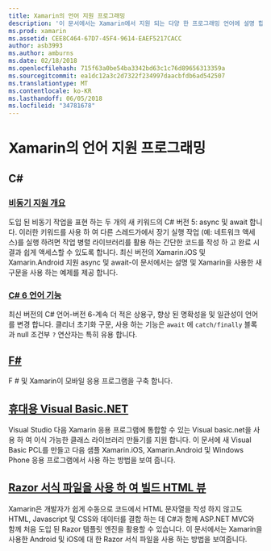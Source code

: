 ```yaml
---
title: Xamarin의 언어 지원 프로그래밍
description: '이 문서에서는 Xamarin에서 지원 되는 다양 한 프로그래밍 언어에 설명 합니다. C#, F #, Visual Basic.NET 휴대용 및 Razor 템플릿 설명합니다.'
ms.prod: xamarin
ms.assetid: CEE8C464-67D7-45F4-9614-EAEF5217CACC
author: asb3993
ms.author: amburns
ms.date: 02/18/2018
ms.openlocfilehash: 715f63a0be54ba3342bd63c1c76d89656313359a
ms.sourcegitcommit: ea1dc12a3c2d7322f234997daacbfdb6ad542507
ms.translationtype: MT
ms.contentlocale: ko-KR
ms.lasthandoff: 06/05/2018
ms.locfileid: "34781678"
---
```

# <a name="programming-language-support-in-xamarin"></a>Xamarin의 언어 지원 프로그래밍

## <a name="c"></a>C# 

###  <a name="async-support-overviewcross-platformplatformasyncmd"></a>[비동기 지원 개요](~/cross-platform/platform/async.md)

도입 된 비동기 작업을 표현 하는 두 개의 새 키워드의 C# 버전 5: async 및 await 합니다. 이러한 키워드를 사용 하 여 다른 스레드가에서 장기 실행 작업 (예: 네트워크 액세스)를 실행 하려면 작업 병렬 라이브러리를 활용 하는 간단한 코드를 작성 하 고 완료 시 결과 쉽게 액세스할 수 있도록 합니다. 최신 버전의 Xamarin.iOS 및 Xamarin.Android 지원 async 및 await-이 문서에서는 설명 및 Xamarin을 사용한 새 구문을 사용 하는 예제를 제공 합니다.

### <a name="c-6-language-featurescross-platformplatformcsharp-sixmd"></a>[C# 6 언어 기능](~/cross-platform/platform/csharp-six.md)

최신 버전의 C# 언어-버전 6-계속 더 적은 상용구, 향상 된 명확성을 및 일관성이 언어를 변경 합니다. 클리너 초기화 구문, 사용 하는 기능은 `await` 에 `catch/finally` 블록과 null 조건부 `?` 연산자는 특히 유용 합니다.

## <a name="ffsharpindexmd"></a>[F#](fsharp/index.md)

F # 및 Xamarin이 모바일 응용 프로그램을 구축 합니다.

##  <a name="portable-visual-basicnetcross-platformplatformvisual-basicindexmd"></a>[휴대용 Visual Basic.NET](~/cross-platform/platform/visual-basic/index.md)

Visual Studio 다음 Xamarin 응용 프로그램에 통합할 수 있는 Visual basic.net을 사용 하 여 이식 가능한 클래스 라이브러리 만들기를 지원 합니다. 이 문서에 새 Visual Basic PCL를 만들고 다음 샘플 Xamarin.iOS, Xamarin.Android 및 Windows Phone 응용 프로그램에서 사용 하는 방법을 보여 줍니다.

##  <a name="building-html-views-using-razor-templatescross-platformplatformrazor-html-templatesindexmd"></a>[Razor 서식 파일을 사용 하 여 빌드 HTML 뷰](~/cross-platform/platform/razor-html-templates/index.md)

Xamarin은 개발자가 쉽게 수동으로 코드에서 HTML 문자열을 작성 하지 않고도 HTML, Javascript 및 CSS와 데이터를 결합 하는 데 C#과 함께 ASP.NET MVC와 함께 처음 도입 된 Razor 템플릿 엔진을 활용할 수 있습니다.
이 문서에서는 Xamarin을 사용한 Android 및 iOS에 대 한 Razor 서식 파일을 사용 하는 방법을 보여줍니다.
